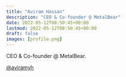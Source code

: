```yaml
---
title: "Aviram Hassan"
description: "CEO & Co-founder @ MetalBear"
date: 2022-05-12T08:50:45+00:00
lastmod: 2022-05-12T08:50:45+00:00
draft: false
images: [profile.png]
---
```


CEO & Co-founder @ MetalBear.


[@aviramyh](https://twitter.com/aviramyh)
